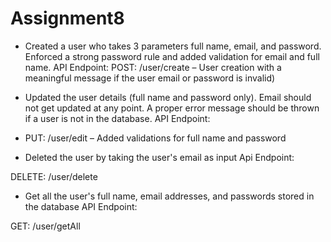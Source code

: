 # Assignment8

* Created a user who takes 3 parameters full name, email, and password. Enforced a strong password rule and added validation for email and full name.
API Endpoint:
POST: /user/create – User creation with a meaningful message if the user email or password is invalid)

* Updated the user details (full name and password only). Email should not get updated at any point. A proper error message should be thrown if a user is not in the database.
API Endpoint:

* PUT: /user/edit – Added validations for full name and password

* Deleted the user by taking the user's email as input
Api Endpoint:

DELETE: /user/delete

* Get all the user's full name, email addresses, and passwords stored in the database
API Endpoint:

GET: /user/getAll
